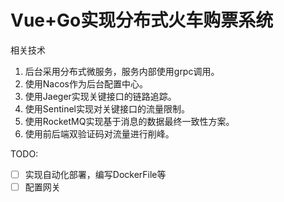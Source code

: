 # Vue+Go实现分布式火车购票系统
相关技术
1. 后台采用分布式微服务，服务内部使用grpc调用。
2. 使用Nacos作为后台配置中心。
3. 使用Jaeger实现关键接口的链路追踪。
3. 使用Sentinel实现对关键接口的流量限制。
4. 使用RocketMQ实现基于消息的数据最终一致性方案。
5. 使用前后端双验证码对流量进行削峰。

TODO:

- [ ] 实现自动化部署，编写DockerFile等
- [ ] 配置网关
